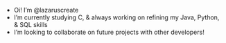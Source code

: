 - Oi! I’m @lazaruscreate
- I’m currently studying C, & always working on refining my Java, Python, & SQL skills
- I’m looking to collaborate on future projects with other developers!


<!---
lazaruscreate/lazaruscreate is a ✨ special ✨ repository because its `README.md` (this file) appears on your GitHub profile.
You can click the Preview link to take a look at your changes.
--->
